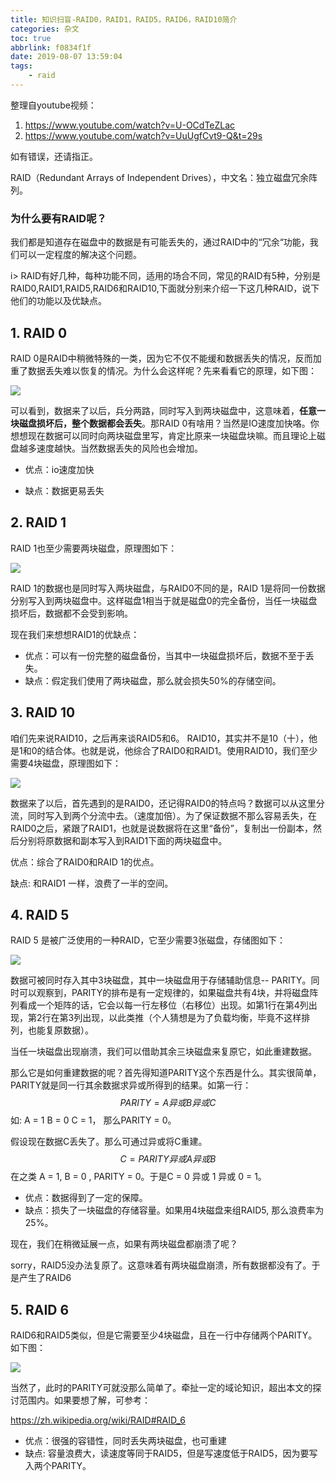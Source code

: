 ```yaml
---
title: 知识扫盲-RAID0，RAID1，RAID5，RAID6，RAID10简介
categories: 杂文
toc: true
abbrlink: f0834f1f
date: 2019-08-07 13:59:04
tags:
	- raid
---
```


整理自youtube视频：

1. https://www.youtube.com/watch?v=U-OCdTeZLac
2. https://www.youtube.com/watch?v=UuUgfCvt9-Q&t=29s

如有错误，还请指正。

RAID（Redundant Arrays of Independent Drives），中文名：独立磁盘冗余阵列。
<!-- more -->
### 为什么要有RAID呢？

我们都是知道存在磁盘中的数据是有可能丢失的，通过RAID中的“冗余“功能，我们可以一定程度的解决这个问题。

i> RAID有好几种，每种功能不同，适用的场合不同，常见的RAID有5种，分别是RAID0,RAID1,RAID5,RAID6和RAID10,下面就分别来介绍一下这几种RAID，说下他们的功能以及优缺点。

## 1. RAID 0

RAID 0是RAID中稍微特殊的一类，因为它不仅不能缓和数据丢失的情况，反而加重了数据丢失难以恢复的情况。为什么会这样呢？先来看看它的原理，如下图：

![](https://ae01.alicdn.com/kf/He0ee05d95b9e4d659f3a46fda3660525l.jpg)

可以看到，数据来了以后，兵分两路，同时写入到两块磁盘中，这意味着，**任意一块磁盘损坏后，整个数据都会丢失**。那RAID 0有啥用？当然是IO速度加快咯。你想想现在数据可以同时向两块磁盘里写，肯定比原来一块磁盘块嘛。而且理论上磁盘越多速度越快。当然数据丢失的风险也会增加。

- 优点：io速度加快

- 缺点：数据更易丢失

## 2. RAID 1

RAID 1也至少需要两块磁盘，原理图如下：

![](https://ae01.alicdn.com/kf/Hb416c7e77b8e41bf93b5a8a5e7337606p.jpg)

RAID 1的数据也是同时写入两块磁盘，与RAID0不同的是，RAID 1是将同一份数据分别写入到两块磁盘中。这样磁盘1相当于就是磁盘0的完全备份，当任一块磁盘损坏后，数据都不会受到影响。

现在我们来想想RAID1的优缺点：

- 优点：可以有一份完整的磁盘备份，当其中一块磁盘损坏后，数据不至于丢失。
- 缺点：假定我们使用了两块磁盘，那么就会损失50%的存储空间。

## 3. RAID 10

咱们先来说RAID10，之后再来谈RAID5和6。 RAID10，其实并不是10（十），他是1和0的结合体。也就是说，他综合了RAID0和RAID1。使用RAID10，我们至少需要4块磁盘，原理图如下：

![](https://ae01.alicdn.com/kf/H089e91c047ce4e8a9d1dc911b2a75eabt.jpg)

数据来了以后，首先遇到的是RAID0，还记得RAID0的特点吗？数据可以从这里分流，同时写入到两个分流中去。（速度加倍）。为了保证数据不那么容易丢失，在RAID0之后，紧跟了RAID1，也就是说数据将在这里“备份”，复制出一份副本，然后分别将原数据和副本写入到RAID1下面的两块磁盘中。

优点：综合了RAID0和RAID 1的优点。

缺点: 和RAID1 一样，浪费了一半的空间。

## 4. RAID 5

RAID 5 是被广泛使用的一种RAID，它至少需要3张磁盘，存储图如下：

![](https://ae01.alicdn.com/kf/Hc8771685928f4d9d8af3b66dfc109f1bp.jpg)

数据可被同时存入其中3块磁盘，其中一块磁盘用于存储辅助信息-- PARITY。同时可以观察到，PARITY的排布是有一定规律的，如果磁盘共有4块，并将磁盘阵列看成一个矩阵的话，它会以每一行左移位（右移位）出现。如第1行在第4列出现，第2行在第3列出现，以此类推（个人猜想是为了负载均衡，毕竟不这样排列，也能复原数据）。

当任一块磁盘出现崩溃，我们可以借助其余三块磁盘来复原它，如此重建数据。

那么它是如何重建数据的呢？首先得知道PARITY这个东西是什么。其实很简单，PARITY就是同一行其余数据求异或所得到的结果。如第一行：
$$
PARITY = A 异或 B 异或 C
$$
如: A = 1 B = 0 C = 1， 那么PARITY = 0。

假设现在数据C丢失了。那么可通过异或将C重建。
$$
C = PARITY 异或 A 异或 B
$$
在之类 A = 1, B = 0 , PARITY = 0。于是C = 0 异或 1 异或 0 = 1。

- 优点：数据得到了一定的保障。
- 缺点：损失了一块磁盘的存储容量。如果用4块磁盘来组RAID5, 那么浪费率为25%。

现在，我们在稍微延展一点，如果有两块磁盘都崩溃了呢？

sorry，RAID5没办法复原了。这意味着有两块磁盘崩溃，所有数据都没有了。于是产生了RAID6

## 5. RAID 6

RAID6和RAID5类似，但是它需要至少4块磁盘，且在一行中存储两个PARITY。如下图：

![](https://ae01.alicdn.com/kf/H7dfb85fc8614468393c7d11f7a90479fE.jpg)

当然了，此时的PARITY可就没那么简单了。牵扯一定的域论知识，超出本文的探讨范围内。如果要想了解，可参考：

https://zh.wikipedia.org/wiki/RAID#RAID_6

- 优点：很强的容错性，同时丢失两块磁盘，也可重建
- 缺点: 容量浪费大，读速度等同于RAID5，但是写速度低于RAID5，因为要写入两个PARITY。
